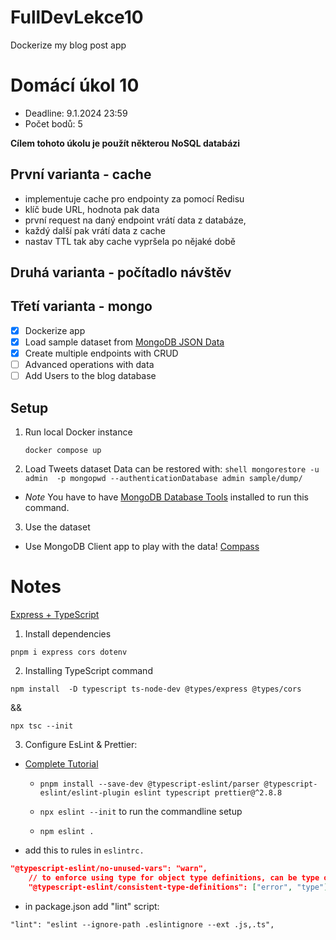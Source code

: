 # FullDevLekce10

Dockerize my blog post app

# Domácí úkol 10

- Deadline: 9.1.2024 23:59
- Počet bodů: 5

**Cílem tohoto úkolu je použít některou NoSQL databázi**

## První varianta - cache

- implementuje cache pro endpointy za pomocí Redisu
- klíč bude URL, hodnota pak data
- první request na daný endpoint vrátí data z databáze,
- každý další pak vrátí data z cache
- nastav TTL tak aby cache vypršela po nějaké době

## Druhá varianta - počítadlo návštěv

## Třetí varianta - mongo

- [x] Dockerize app
- [x] Load sample dataset from [MongoDB JSON Data](https://github.com/ozlerhakan/mongodb-json-files.git)
- [x] Create multiple endpoints with CRUD
- [ ] Advanced operations with data
- [ ] Add Users to the blog database
## Setup

1. Run local Docker instance

   ```shell
   docker compose up
   ```

2. Load Tweets dataset
   Data can be restored with:
   `shell
    mongorestore -u admin  -p mongopwd --authenticationDatabase admin sample/dump/
    `

- _Note_ You have to have [MongoDB Database Tools](https://www.mongodb.com/docs/database-tools/installation/installation/) installed to run this command.

3. Use the dataset

- Use MongoDB Client app to play with the data! [Compass](https://www.mongodb.com/try/download/compass)

# Notes

[Express + TypeScript](https://dev.to/cristain/how-to-set-up-typescript-with-nodejs-and-express-2023-gf)

1. Install dependencies

```shell
pnpm i express cors dotenv
```

2. Installing TypeScript command

```shell
npm install  -D typescript ts-node-dev @types/express @types/cors
```

&&

`npx tsc --init`

3. Configure EsLint & Prettier:

- [Complete Tutorial](https://blog.logrocket.com/linting-typescript-eslint-prettier/)

  - `pnpm install --save-dev @typescript-eslint/parser @typescript-eslint/eslint-plugin eslint typescript prettier@^2.8.8`

  - `npx eslint --init` to run the commandline setup

  - `npm eslint .`

- add this to rules in `eslintrc.`

```json
"@typescript-eslint/no-unused-vars": "warn",
    // to enforce using type for object type definitions, can be type or interface
    "@typescript-eslint/consistent-type-definitions": ["error", "type"],
```

- in package.json add "lint" script:

`"lint": "eslint --ignore-path .eslintignore --ext .js,.ts",`
